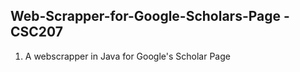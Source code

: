 ## Web-Scrapper-for-Google-Scholars-Page - CSC207

1. A webscrapper in Java for Google's Scholar Page


